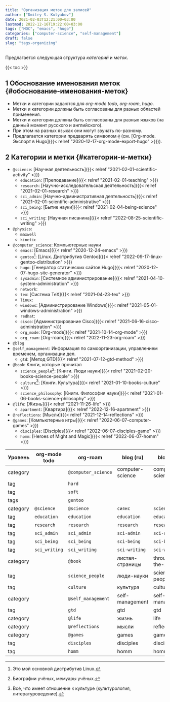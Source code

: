 ```yaml
---
title: "Организация меток для записей"
author: ["Dmitry S. Kulyabov"]
date: 2021-02-03T12:21:00+03:00
lastmod: 2022-12-16T19:22:00+03:00
tags: ["MOC", "emacs", "hugo"]
categories: ["computer-science", "self-management"]
draft: false
slug: "tags-organizing"
---
```


Предлагается следующая структура _категорий_ и _меток_.

<!--more-->

{{< toc >}}


## <span class="section-num">1</span> Обоснование именования меток {#обоснование-именования-меток}

-   Метки и категории задаются для _org-mode todo_, _org-roam_, _hugo_.
-   Метки и категории должны быть согласованы для разных областей применения.
-   Метки и категории должны быть согласованы для разных языков (на данный момент русского и английского).
-   При этом на разных языках они могут звучать по-разному.
-   Предлагается категории предварять символом `@` (см. [Org-mode. Экспорт в Hugo]({{< relref "2020-12-17-org-mode-export-hugo" >}})).


## <span class="section-num">2</span> Категории и метки {#категории-и-метки}

-   `@science`: [Научная деятельность]({{< relref "2021-02-01-scientific-activity" >}})
    -   `education`: [Преподавание]({{< relref "2021-02-01-teaching" >}})
    -   `research`: [Научно-исследовательская деятельность]({{< relref "2021-02-01-research" >}})
    -   `sci_admin`: [Научно-административная деятельность]({{< relref "2021-02-01-scientific-administrative" >}})
    -   `sci_being`: [Бытие науки]({{< relref "2021-02-04-being-science" >}})
    -   `sci_writing`: [Научная писанина]({{< relref "2022-08-25-scientific-writing" >}})
-   `@physics`:
    -   `maxwell`
    -   `kinetic`
-   `@computer_science`: Компьютерные науки
    -   `emacs`: [Emacs]({{< relref "2020-12-24-emacs" >}})
    -   `gentoo`[^fn:1]: [Linux. Дистрибутив Gentoo]({{< relref "2022-09-17-linux-gentoo-distribution" >}})
    -   `hugo`: [Генератор статических сайтов Hugo]({{< relref "2020-12-07-hugo-site-generator" >}})
    -   `sysadmin`: [Системное администрирование]({{< relref "2021-04-10-system-administration" >}})
    -   `network`:
    -   `tex`: [Система TeX]({{< relref "2021-04-23-tex" >}})
    -   `linux`:
    -   `windows`: [Администрирование Windows]({{< relref "2021-05-01-windows-administration" >}})
    -   `redhat`:
    -   `cisco`: [Администрирование Cisco]({{< relref "2021-06-16-cisco-administration" >}})
    -   `org_mode`: [Org-mode]({{< relref "2021-10-14-org-mode" >}})
    -   `org_roam`: [Org-roam]({{< relref "2022-11-23-org-roam" >}})
-   `@blog`
-   `@self_management`: Информация по самоорганизации, управлением временем, организации дел.
    -   `gtd`: [Метод GTD]({{< relref "2021-07-12-gtd-method" >}})
-   `@book`: Книги, которые прочитал
    -   `science_people`[^fn:2]: [Книги. Люди науки]({{< relref "2021-02-20-books-science-people" >}})
    -   `culture`[^fn:3]: [Книги. Культура]({{< relref "2021-01-10-books-culture" >}})
    -   `science_philosophy`: [Книги. Философия науки]({{< relref "2021-01-06-books-science-philosophy" >}})
-   `@life`: [Жизнь]({{< relref "2021-11-26-life" >}})
    -   `apartment`: [Квартира]({{< relref "2022-12-16-apartment" >}})
-   `@reflections`: [Мысли]({{< relref "2021-12-14-reflections" >}})
-   `@games`: [Компьютерные игры]({{< relref "2022-06-07-computer-games" >}})
    -   `disciples`: [Disciples]({{< relref "2022-06-07-disciples-game" >}})
    -   `homm`: [Heroes of Might and Magic]({{< relref "2022-06-07-homm" >}})

| Уровень  | org-mode todo | org-roam            | blog (ru)        | blog (en)         |
|----------|---------------|---------------------|------------------|-------------------|
| category |               | `@computer_science` | computer-science | computer-science  |
| tag      |               | `hard`              |                  |                   |
| tag      |               | `soft`              |                  |                   |
| tags     |               | `gentoo`            |                  |                   |
| category | `@science`    | `@science`          | `сиянс`          | `science`         |
| tag      | `education`   | `education`         | `education`      | `education`       |
| tag      | `research`    | `research`          | `research`       | `research`        |
| tag      | `sci_admin`   | `sci_admin`         | `sci-admin`      | `sci-admin`       |
| tag      | `sci_being`   | `sci_being`         | `sci-being`      | `sci-being`       |
| tag      | `sci_writing` | `sci_writing`       | `sci-writing`    | `sci-writing`     |
| category |               | `@book`             | листая-страницы  | through-the-pages |
| tag      |               | `science_people`    | люди-науки       | science-people    |
| tag      |               | `culture`           | культура         | culture           |
| category |               | `@self_management`  | self-management  | self-management   |
| tag      |               | `gtd`               | gtd              | gtd               |
| category |               | `@life`             | жизнь            | life              |
| category |               | `@reflections`      | мысли            | reflections       |
| category |               | `@games`            | games            | games             |
| tag      |               | `disciples`         | disciples        | disciples         |
| tag      |               | `homm`              | homm             | homm              |

[^fn:1]: Это мой основной дистрибутив Linux.
[^fn:2]: Биографии учёных, мемуары учёных.
[^fn:3]: Всё, что имеет отношение к культуре (культурология, литературоведение).